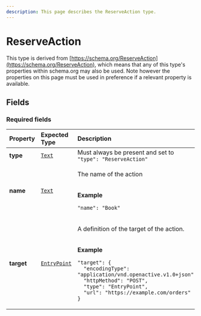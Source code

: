 ```yaml
---
description: This page describes the ReserveAction type.
---
```


# ReserveAction

This type is derived from [https://schema.org/ReserveAction](https://schema.org/ReserveAction), which means that any of this type's properties within schema.org may also be used. Note however the properties on this page must be used in preference if a relevant property is available.

## **Fields**

### **Required fields**

<table>
  <thead>
    <tr>
      <th style="text-align:left">Property</th>
      <th style="text-align:left">Expected Type</th>
      <th style="text-align:left">Description</th>
    </tr>
  </thead>
  <tbody>
    <tr>
      <td style="text-align:left"><b>type</b>
      </td>
      <td style="text-align:left"> <a href="https://schema.org/Text"><code>Text</code></a>
      </td>
      <td style="text-align:left">Must always be present and set to <code>&quot;type&quot;: &quot;ReserveAction&quot;</code>
      </td>
    </tr>
    <tr>
      <td style="text-align:left"><b>name</b>
      </td>
      <td style="text-align:left"> <a href="https://schema.org/Text"><code>Text</code></a>
      </td>
      <td style="text-align:left">
        <p>The name of the action</p>
        <p>
          <br /><b>Example</b>
        </p>
        <p><code>&quot;name&quot;: &quot;Book&quot;</code>
        </p>
      </td>
    </tr>
    <tr>
      <td style="text-align:left"><b>target</b>
      </td>
      <td style="text-align:left"> <a href="https://docs.openactive.io/data-model/types/entrypoint"><code>EntryPoint</code></a>
      </td>
      <td style="text-align:left">
        <p>A definition of the target of the action.</p>
        <p>
          <br /><b>Example</b>
        </p>
        <p><code>&quot;target&quot;: {<br />  &quot;encodingType&quot;: &quot;application/vnd.openactive.v1.0+json&quot;,<br />  &quot;httpMethod&quot;: &quot;POST&quot;,<br />  &quot;type&quot;: &quot;EntryPoint&quot;,<br />  &quot;url&quot;: &quot;https://example.com/orders&quot;<br />}</code>
        </p>
      </td>
    </tr>
  </tbody>
</table>